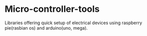 # Micro-controller-tools
Libraries offering quick setup of electrical devices using raspberry pie(rasbian os) and arduino(uno, mega).
